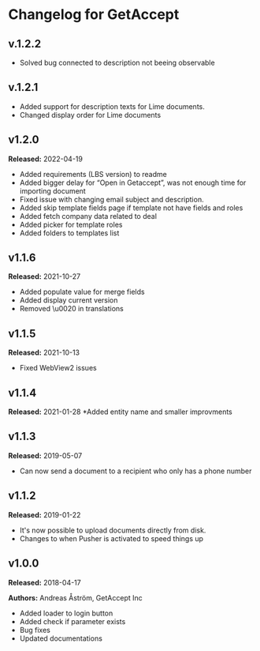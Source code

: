 # Changelog for GetAccept


## v.1.2.2
* Solved bug connected to description not beeing observable
## v.1.2.1
* Added support for description texts for Lime documents.
* Changed display order for Lime documents

## v1.2.0
**Released:** 2022-04-19
* Added requirements (LBS version) to readme
* Added bigger delay for “Open in Getaccept”, was not enough time for importing document
* Fixed issue with changing email subject and description.
* Added skip template fields page if template not have fields and roles
* Added fetch company data related to deal
* Added picker for template roles
* Added folders to templates list

## v1.1.6
**Released:** 2021-10-27
* Added populate value for merge fields
* Added display current version
* Removed \u0020 in translations

## v1.1.5
**Released:** 2021-10-13
* Fixed WebView2 issues

## v1.1.4
**Released:** 2021-01-28
*Added entity name and smaller improvments

## v1.1.3
**Released:** 2019-05-07
* Can now send a document to a recipient who only has a phone number

## v1.1.2
**Released:** 2019-01-22
* It's now possible to upload documents directly from disk.
* Changes to when Pusher is activated to speed things up

## v1.0.0
**Released:** 2018-04-17

**Authors:** Andreas Åström, GetAccept Inc

* Added loader to login button
* Added check if parameter exists
* Bug fixes
* Updated documentations